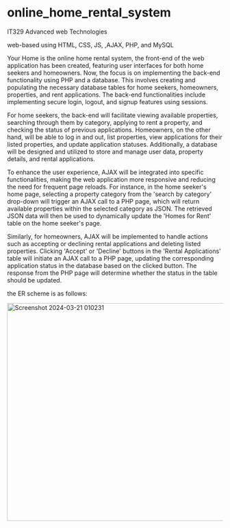 # online_home_rental_system
IT329 Advanced web Technologies

web-based using HTML, CSS, JS, ,AJAX, PHP, and MySQL

Your Home is the online home rental system, the front-end of the web application has been created, featuring user interfaces for both home seekers and homeowners. Now, the focus is on implementing the back-end functionality using PHP and a database. This involves creating and populating the necessary database tables for home seekers, homeowners, properties, and rent applications. The back-end functionalities include implementing secure login, logout, and signup features using sessions.

For home seekers, the back-end will facilitate viewing available properties, searching through them by category, applying to rent a property, and checking the status of previous applications. Homeowners, on the other hand, will be able to log in and out, list properties, view applications for their listed properties, and update application statuses. Additionally, a database will be designed and utilized to store and manage user data, property details, and rental applications.

To enhance the user experience, AJAX will be integrated into specific functionalities, making the web application more responsive and reducing the need for frequent page reloads. For instance, in the home seeker's home page, selecting a property category from the 'search by category' drop-down will trigger an AJAX call to a PHP page, which will return available properties within the selected category as JSON. The retrieved JSON data will then be used to dynamically update the 'Homes for Rent' table on the home seeker's page.

Similarly, for homeowners, AJAX will be implemented to handle actions such as accepting or declining rental applications and deleting listed properties. Clicking 'Accept' or 'Decline' buttons in the 'Rental Applications' table will initiate an AJAX call to a PHP page, updating the corresponding application status in the database based on the clicked button. The response from the PHP page will determine whether the status in the table should be updated.

the ER scheme is as follows:


<img width="508" alt="Screenshot 2024-03-21 010231" src="https://github.com/Futoon2002/online_home_rental_system/assets/101240944/dcbc7938-53a5-4c05-a9fb-9acf9c5ee5c6">
